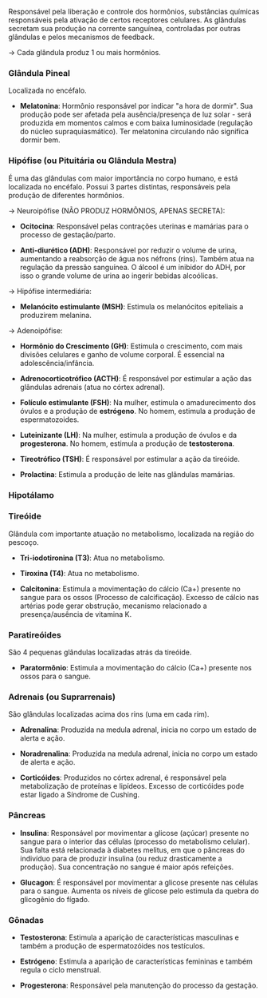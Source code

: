 Responsável pela liberação e controle dos hormônios, substâncias químicas responsáveis pela ativação de certos receptores celulares.
As glândulas secretam sua produção na corrente sanguínea, controladas por outras glândulas e pelos mecanismos de feedback.

-> Cada glândula produz 1 ou mais hormônios.

### Glândula Pineal
Localizada no encéfalo.

- **Melatonina**: Hormônio responsável por indicar "a hora de dormir". Sua produção pode ser afetada pela ausência/presença de luz solar - será produzida em momentos calmos e com baixa luminosidade (regulação do núcleo supraquiasmático). Ter melatonina circulando não significa dormir bem.

### Hipófise (ou Pituitária ou Glândula Mestra)
É uma das glândulas com maior importância no corpo humano, e está localizada no encéfalo. Possui 3 partes distintas, responsáveis pela produção de diferentes hormônios.

-> Neuroipófise (NÃO PRODUZ HORMÔNIOS, APENAS SECRETA):
- **Ocitocina**: Responsável pelas contrações uterinas e mamárias para o processo de gestação/parto.

- **Anti-diurético (ADH)**: Responsável por reduzir o volume de urina, aumentando a reabsorção de água nos néfrons (rins). Também atua na regulação da pressão sanguínea. O álcool é um inibidor do ADH, por isso o grande volume de urina ao ingerir bebidas alcoólicas.

-> Hipófise intermediária:
- **Melanócito estimulante (MSH)**: Estimula os melanócitos epiteliais a produzirem melanina.

-> Adenoipófise:
- **Hormônio do Crescimento (GH)**: Estimula o crescimento, com mais divisões celulares e ganho de volume corporal. É essencial na adolescência/infância.

- **Adrenocorticotrófico (ACTH)**: É responsável por estimular a ação das glândulas adrenais (atua no córtex adrenal).

- **Folículo estimulante (FSH)**: Na mulher, estimula o amadurecimento dos óvulos e a produção de **estrógeno**. No homem, estimula a produção de espermatozoides.

- **Luteinizante (LH)**: Na mulher, estimula a produção de óvulos e da **progesterona**. No homem, estimula a produção de **testosterona**.

- **Tireotrófico (TSH)**: É responsável por estimular a ação da tireóide.

- **Prolactina**: Estimula a produção de leite nas glândulas mamárias.


### Hipotálamo


### Tireóide
Glândula com importante atuação no metabolismo, localizada na região do pescoço.

- **Tri-iodotironina (T3)**: Atua no metabolismo.

- **Tiroxina (T4)**: Atua no metabolismo.

- **Calcitonina**: Estimula a movimentação do cálcio (Ca+) presente no sangue para os ossos (Processo de calcificação). Excesso de cálcio nas artérias pode gerar obstrução, mecanismo relacionado a presença/ausência de vitamina K.

### Paratireóides
São 4 pequenas glândulas localizadas atrás da tireóide.

- **Paratormônio**: Estimula a movimentação do cálcio (Ca+) presente nos ossos para o sangue.

### Adrenais (ou Suprarrenais)
São glândulas localizadas acima dos rins (uma em cada rim).

- **Adrenalina**: Produzida na medula adrenal, inicia no corpo um estado de alerta e ação.

- **Noradrenalina**: Produzida na medula adrenal, inicia no corpo um estado de alerta e ação.

- **Corticóides**: Produzidos no córtex adrenal, é responsável pela metabolização de proteínas e lipídeos. Excesso de corticóides pode estar ligado a Síndrome de Cushing.

### Pâncreas

- **Insulina**: Responsável por movimentar a glicose (açúcar) presente no sangue para o interior das células (processo do metabolismo celular). Sua falta está relacionada à diabetes melitus, em que o pâncreas do indivíduo para de produzir insulina (ou reduz drasticamente a produção). Sua concentração no sangue é maior após refeições.

- **Glucagon**: É responsável por movimentar a glicose presente nas células para o sangue. Aumenta os níveis de glicose pelo estimula da quebra do glicogênio do fígado. 

### Gônadas

- **Testosterona**: Estimula a aparição de características masculinas e também a produção de espermatozóides nos testículos.

- **Estrógeno**: Estimula a aparição de características femininas e também regula o ciclo menstrual.

- **Progesterona**: Responsável pela manutenção do processo da gestação.

